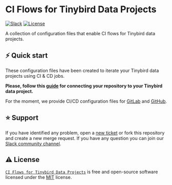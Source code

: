 # CI Flows for Tinybird Data Projects

[![Slack](https://img.shields.io/badge/slack-chat-1FCC83?style=for-the-badge&logo=slack)](https://www.tinybird.co/join-our-slack-community)
[![License](https://img.shields.io/badge/license-MIT-red?style=for-the-badge&logo=none)](https://github.com/tinybirdco/ci/blob/main/LICENSE)

A collection of configuration files that enable CI flows for Tinybird data projects.

## ⚡️ Quick start

These configuration files have been created to iterate your Tinybird data projects using CI & CD jobs.

**Please, follow this [guide](https://www.tinybird.co/docs/guides/working-with-git.html) for connecting your repository to your Tinybird data project.**

For the moment, we provide CI/CD configuration files for [GitLab](https://github.com/tinybirdco/ci/blob/main/.gitlab) and [GitHub](https://github.com/tinybirdco/ci/blob/main/.github).

## ⭐️ Support

If you have identified any problem, open a [new ticket](https://github.com/tinybirdco/ci/issues) or fork this repository and create a new merge request. If you have any question you can join our [Slack community channel](https://www.tinybird.co/join-our-slack-community).


## ⚠️ License

[`CI Flows for Tinybird Data Projects`](https://github.com/tinybirdco/ci) is free and open-source software licensed under the [MIT](https://github.com/tinybirdco/ci/blob/main/LICENSE) license.
